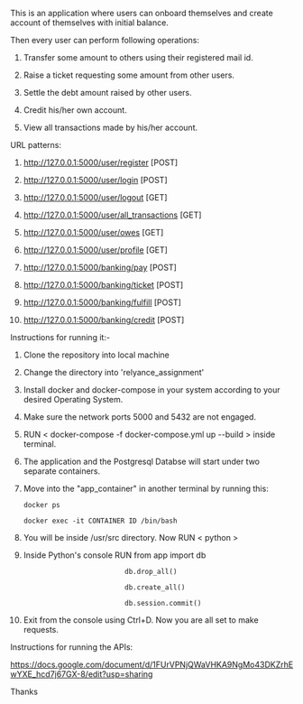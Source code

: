 This is an application where users can onboard themselves and create account of themselves with initial balance.

Then every user can perform following operations:

1)  Transfer some amount to others using their registered mail id.

2)  Raise a ticket requesting some amount from other users.

3)  Settle the debt amount raised by other users.

4)  Credit his/her own account.

5)  View all transactions made by his/her account.

URL patterns:

1) http://127.0.0.1:5000/user/register [POST] 

2) http://127.0.0.1:5000/user/login [POST]

3) http://127.0.0.1:5000/user/logout [GET]

4) http://127.0.0.1:5000/user/all_transactions [GET]

5) http://127.0.0.1:5000/user/owes [GET]

6) http://127.0.0.1:5000/user/profile [GET]

6) http://127.0.0.1:5000/banking/pay [POST]

7) http://127.0.0.1:5000/banking/ticket [POST]

8) http://127.0.0.1:5000/banking/fulfill [POST]

9) http://127.0.0.1:5000/banking/credit [POST]



Instructions for running it:-

1)  Clone the repository into local machine

2)  Change the directory into 'relyance_assignment'

3)  Install docker and docker-compose in your system according to your desired Operating System.

4)  Make sure the network ports 5000 and 5432 are not engaged.

5)  RUN < docker-compose -f docker-compose.yml up --build > inside terminal.

5)  The application and the Postgresql Databse will start under two separate containers.

6)  Move into the "app_container" in another terminal by running this:
        
        docker ps

        docker exec -it CONTAINER ID /bin/bash

7)  You will be inside /usr/src directory. Now RUN < python >

8)  Inside Python's console RUN  from app import db 
                                 
                                 db.drop_all() 
                                 
                                 db.create_all() 
                                 
                                 db.session.commit() 

9) Exit from the console using Ctrl+D. Now you are all set to make requests.

Instructions for running the APIs:

https://docs.google.com/document/d/1FUrVPNjQWaVHKA9NgMo43DKZrhEwYXE_hcd7j67GX-8/edit?usp=sharing


Thanks